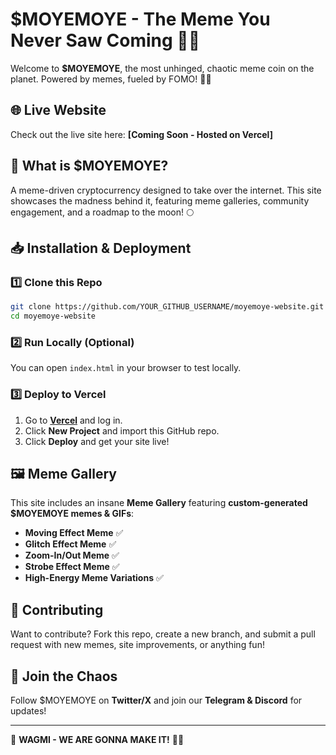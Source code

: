 # $MOYEMOYE - The Meme You Never Saw Coming 🐸🔥

Welcome to **$MOYEMOYE**, the most unhinged, chaotic meme coin on the planet. Powered by memes, fueled by FOMO! 🚀💥

## 🌐 Live Website
Check out the live site here: **[Coming Soon - Hosted on Vercel]**

## 📌 What is $MOYEMOYE?
A meme-driven cryptocurrency designed to take over the internet. This site showcases the madness behind it, featuring meme galleries, community engagement, and a roadmap to the moon! 🌕

## 📥 Installation & Deployment
### 1️⃣ Clone this Repo
```bash
git clone https://github.com/YOUR_GITHUB_USERNAME/moyemoye-website.git
cd moyemoye-website
```

### 2️⃣ Run Locally (Optional)
You can open `index.html` in your browser to test locally.

### 3️⃣ Deploy to Vercel
1. Go to **[Vercel](https://vercel.com/)** and log in.
2. Click **New Project** and import this GitHub repo.
3. Click **Deploy** and get your site live!

## 🖼 Meme Gallery
This site includes an insane **Meme Gallery** featuring **custom-generated $MOYEMOYE memes & GIFs**:
- **Moving Effect Meme** ✅
- **Glitch Effect Meme** ✅
- **Zoom-In/Out Meme** ✅
- **Strobe Effect Meme** ✅
- **High-Energy Meme Variations** ✅

## 🤝 Contributing
Want to contribute? Fork this repo, create a new branch, and submit a pull request with new memes, site improvements, or anything fun!

## 📢 Join the Chaos
Follow $MOYEMOYE on **Twitter/X** and join our **Telegram & Discord** for updates!

---
💎 **WAGMI - WE ARE GONNA MAKE IT!** 🚀🔥
